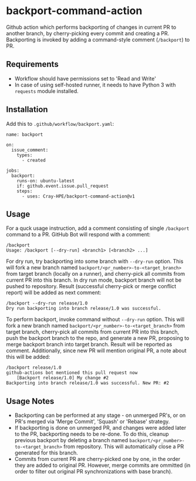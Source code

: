 # backport-command-action
Github action which performs backporting of changes in current PR to another branch, by cherry-picking every commit and creating a PR. Backporting is invoked by adding a command-style comment (`/backport`) to PR.

## Requirements
* Workflow should have permissions set to 'Read and Write'
* In case of using self-hosted runner, it needs to have Python 3 with `requests` module installed.

## Installation
Add this to `.github/workflow/backport.yaml`:

    name: backport

    on:
      issue_comment:
        types:
          - created

    jobs:
      backport:
        runs-on: ubuntu-latest
        if: github.event.issue.pull_request
        steps:
          - uses: Cray-HPE/backport-command-action@v1

## Usage
For a quck usage instruction, add a comment consisting of single `/backport` command to a PR. GitHub Bot will respond with a comment:

    /backport
    Usage: /backport [--dry-run] <branch1> [<branch2> ...]
    
For dry run, try backporting into some branch with `--dry-run` option. This will fork a new branch named `backport/<pr_number>-to-<target_branch>` from target branch (locally on a runner), and cherry-pick all commits from current PR into this branch. In dry run mode, backport branch will not be pushed to repository. Result (successful cherry-pick or merge conflict report) will be added as next comment:

    /backport --dry-run release/1.0
    Dry run backporting into branch release/1.0 was successful.

To perform backport, invoke command without `--dry-run` option. This will fork a new branch named `backport/<pr_number>-to-<target_branch>` from target branch, cherry-pick all commits from current PR into this branch, push the backport branch to the repo, and generate a new PR, proposing to merge backport branch into target branch. Result will be reported as comment. Additionally, since new PR will mention original PR, a note about this will be added:

    /backport release/1.0
    github-actions bot mentioned this pull request now
        [Backport release/1.0] My change #2
    Backporting into branch release/1.0 was successful. New PR: #2

## Usage Notes
* Backporting can be performed at any stage - on unmerged PR's, or on PR's merged via 'Merge Commit', 'Squash' or 'Rebase' strategy.
* If backporting is done on unmerged PR, and changes were added later to the PR, backporting needs to be re-done. To do this, cleanup previous backport by deleting a branch named `backport/<pr_number>-to-<target_branch>` from repository. This will automatically close a PR generated for this branch.
* Commits from current PR are cherry-picked one by one, in the order they are added to original PR. However, merge commits are ommitted (in order to filter out original PR synchronizations with base branch).

